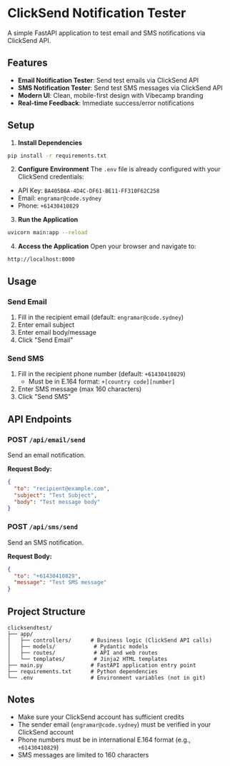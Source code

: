 # ClickSend Notification Tester

A simple FastAPI application to test email and SMS notifications via ClickSend API.

## Features

- **Email Notification Tester**: Send test emails via ClickSend API
- **SMS Notification Tester**: Send test SMS messages via ClickSend API
- **Modern UI**: Clean, mobile-first design with Vibecamp branding
- **Real-time Feedback**: Immediate success/error notifications

## Setup

1. **Install Dependencies**
```bash
pip install -r requirements.txt
```

2. **Configure Environment**
The `.env` file is already configured with your ClickSend credentials:
- API Key: `BA405B6A-4D4C-DF61-BE11-FF310F62C258`
- Email: `engramar@code.sydney`
- Phone: `+61430410829`

3. **Run the Application**
```bash
uvicorn main:app --reload
```

4. **Access the Application**
Open your browser and navigate to:
```
http://localhost:8000
```

## Usage

### Send Email
1. Fill in the recipient email (default: `engramar@code.sydney`)
2. Enter email subject
3. Enter email body/message
4. Click "Send Email"

### Send SMS
1. Fill in the recipient phone number (default: `+61430410829`)
   - Must be in E.164 format: `+[country code][number]`
2. Enter SMS message (max 160 characters)
3. Click "Send SMS"

## API Endpoints

### POST `/api/email/send`
Send an email notification.

**Request Body:**
```json
{
  "to": "recipient@example.com",
  "subject": "Test Subject",
  "body": "Test message body"
}
```

### POST `/api/sms/send`
Send an SMS notification.

**Request Body:**
```json
{
  "to": "+61430410829",
  "message": "Test SMS message"
}
```

## Project Structure

```
clicksendtest/
├── app/
│   ├── controllers/      # Business logic (ClickSend API calls)
│   ├── models/            # Pydantic models
│   ├── routes/            # API and web routes
│   └── templates/         # Jinja2 HTML templates
├── main.py               # FastAPI application entry point
├── requirements.txt      # Python dependencies
└── .env                  # Environment variables (not in git)
```

## Notes

- Make sure your ClickSend account has sufficient credits
- The sender email (`engramar@code.sydney`) must be verified in your ClickSend account
- Phone numbers must be in international E.164 format (e.g., `+61430410829`)
- SMS messages are limited to 160 characters

